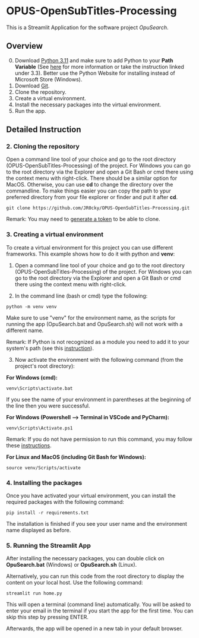 # OPUS-OpenSubTitles-Processing
This is a Streamlit Application for the software project *OpuSearch*.

## Overview
0. Download [Python 3.11](https://www.python.org/downloads/release/python-3116/) and make sure to add Python to your **Path Variable** (See [here](https://realpython.com/add-python-to-path/) for more information or take the instruction linked under 3.3). Better use the Python Website for installing instead of Microsoft Store (Windows). 
1. Download [Git](https://git-scm.com/download/win). 
2. Clone the repository.
3. Create a virtual environment.
4. Install the necessary packages into the virtual environment.
5. Run the app.

## Detailed Instruction

### 2. Cloning the repository

Open a command line tool of your choice and go to the root directory (OPUS-OpenSubTitles-Processing) of 
the project. For Windows you can go to the root directory via the Explorer and open a Git Bash or cmd 
there using the context menu with right-click. There should be a similar option for MacOS. Otherwise, you can use **cd** to change the directory over the commandline. 
To make things easier you can copy the path to ypur preferred directory from your file explorer or finder and put it after **cd**.

```
git clone https://github.com/JR0cky/OPUS-OpenSubTitles-Processing.git
```

Remark: You may need to [generate a token](https://docs.github.com/en/authentication/keeping-your-account-and-data-secure/managing-your-personal-access-tokens) to be able to clone.
### 3. Creating a virtual environment
To create a virtual environment for this project you can use different frameworks.
This example shows how to do it with python and **venv**:

1. Open a command line tool of your choice and go to the root directory (OPUS-OpenSubTitles-Processing) of the project.
For Windows you can go to the root directory via the Explorer and open a Git Bash or cmd there using the context menu with right-click.

2. In the command line (bash or cmd) type the following:
```
python -m venv venv
```
Make sure to use "venv" for the environment name, as the scripts for running the app (OpuSearch.bat and OpuSearch.sh)
will not work with a different name.

Remark: If Python is not recognized as a module you need to add it to your system's path
(see this [instruction](https://realpython.com/add-python-to-path/)).

3. Now activate the environment with the following command (from the project's root directory):

**For Windows (cmd):**
```
venv\Scripts\activate.bat
```
If you see the name of your environment in parentheses at the beginning of the line then you were successful.

**For Windows (Powershell --> Terminal in VSCode and PyCharm):**

```
venv\Scripts\Activate.ps1
```

Remark: If you do not have permission to run this command, 
you may follow these [instructions](https://support.enthought.com/hc/en-us/articles/360058403072-Windows-error-activate-ps1-cannot-be-loaded-because-running-scripts-is-disabled-UnauthorizedAccess-).

**For Linux and MacOS (including Git Bash for Windows):**
```
source venv/Scripts/activate
```
### 4. Installing the packages


Once you have activated your virtual environment, you can install the required packages 
with the following command:

```
pip install -r requirements.txt
```
The installation is finished if you see your user name and the environment name displayed as before.

### 5. Running the Streamlit App

After installing the necessary packages, you can double click on **OpuSearch.bat** (Windows) or **OpuSearch.sh** (Linux).

Alternatively, you can run this code from the root directory to display the content on your local host. 
Use the following command:

```
streamlit run home.py
```

This will open a terminal (command line) automatically.
You will be asked to enter your email in the terminal if you start the app for the first time.
You can skip this step by pressing ENTER. 

Afterwards, the app will be opened in a new tab in your default browser.